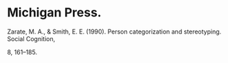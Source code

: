 # Michigan Press.

Zarate, M. A., & Smith, E. E. (1990). Person categorization and stereotyping. Social Cognition,

8, 161–185.